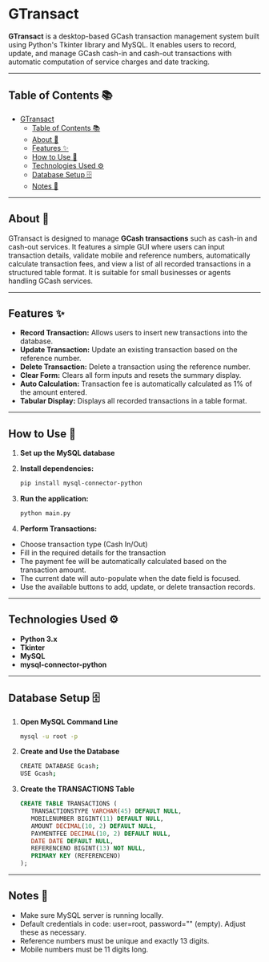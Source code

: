 # GTransact

**GTransact** is a desktop-based GCash transaction management system built using Python's Tkinter library and MySQL. It enables users to record, update, and manage GCash cash-in and cash-out transactions with automatic computation of service charges and date tracking.

---

## Table of Contents 📚
- [GTransact](#gtransact)
  - [Table of Contents 📚](#table-of-contents-)
  - [About 📑](#about-)
  - [Features ✨](#features-)
  - [How to Use 🚀](#how-to-use-)
  - [Technologies Used ⚙️](#technologies-used-️)
  - [Database Setup 🗄️](#database-setup-️)
  - [Notes 📌](#notes-)

---

## About 📑
GTransact is designed to manage **GCash transactions** such as cash-in and cash-out services. It features a simple GUI where users can input transaction details, validate mobile and reference numbers, automatically calculate transaction fees, and view a list of all recorded transactions in a structured table format. It is suitable for small businesses or agents handling GCash services.

---

## Features ✨
* **Record Transaction:** Allows users to insert new transactions into the database.
* **Update Transaction:** Update an existing transaction based on the reference number.
* **Delete Transaction:** Delete a transaction using the reference number.
* **Clear Form:** Clears all form inputs and resets the summary display.
* **Auto Calculation:** Transaction fee is automatically calculated as 1% of the amount entered.
* **Tabular Display:** Displays all recorded transactions in a table format.

---

## How to Use 🚀
1. **Set up the MySQL database**

2. **Install dependencies:**
   ```bash
   pip install mysql-connector-python
   ```
3. **Run the application:**
   ```bash
   python main.py
   ```
4. **Perform Transactions:**
* Choose transaction type (Cash In/Out)
* Fill in the required details for the transaction
* The payment fee will be automatically calculated based on the transaction amount.
* The current date will auto-populate when the date field is focused.
* Use the available buttons to add, update, or delete transaction records.

---

## Technologies Used ⚙️
* **Python 3.x**
* **Tkinter**
* **MySQL**
* **mysql-connector-python**

---

## Database Setup 🗄️
1. **Open MySQL Command Line**
   ```bash
   mysql -u root -p
   ```
2. **Create and Use the Database**
   ```bash
   CREATE DATABASE Gcash;
   USE Gcash;
   ```
3. **Create the TRANSACTIONS Table**
   ```sql
   CREATE TABLE TRANSACTIONS (
      TRANSACTIONSTYPE VARCHAR(45) DEFAULT NULL,
      MOBILENUMBER BIGINT(11) DEFAULT NULL,
      AMOUNT DECIMAL(10, 2) DEFAULT NULL,
      PAYMENTFEE DECIMAL(10, 2) DEFAULT NULL,
      DATE DATE DEFAULT NULL,
      REFERENCENO BIGINT(13) NOT NULL,
      PRIMARY KEY (REFERENCENO)
   );
   ```
---

## Notes 📌
* Make sure MySQL server is running locally.
* Default credentials in code: user=root, password="" (empty). Adjust these as necessary.
* Reference numbers must be unique and exactly 13 digits.
* Mobile numbers must be 11 digits long.